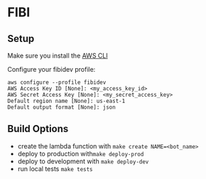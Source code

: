 # FIBI

## Setup

Make sure you install the [AWS CLI](http://docs.aws.amazon.com/cli/latest/userguide/installing.html)

Configure your fibidev profile:
```
aws configure --profile fibidev
AWS Access Key ID [None]: <my_access_key_id>
AWS Secret Access Key [None]: <my_secret_access_key>
Default region name [None]: us-east-1
Default output format [None]: json
```

## Build Options

- create the lambda function with `make create NAME=<bot_name>`
- deploy to production with`make deploy-prod`
- deploy to development with `make deploy-dev`
- run local tests `make tests`
